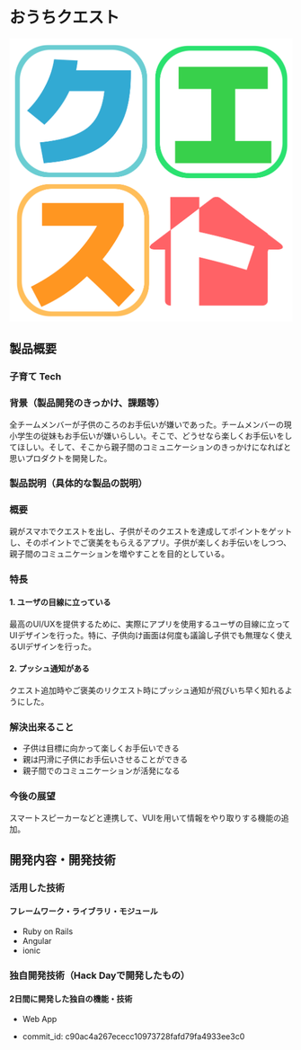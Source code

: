 # おうちクエスト
<a href="https://www.youtube.com/watch?v=G5rULR53uMk">
<div align="center">
<img src="quest1.png" width="600">
</div>
</a>




## 製品概要
### 子育て Tech

### 背景（製品開発のきっかけ、課題等）
全チームメンバーが子供のころのお手伝いが嫌いであった。チームメンバーの現小学生の従妹もお手伝いが嫌いらしい。そこで、どうせなら楽しくお手伝いをしてほしい。そして、そこから親子間のコミュニケーションのきっかけになればと思いプロダクトを開発した。


### 製品説明（具体的な製品の説明）

### 概要
親がスマホでクエストを出し、子供がそのクエストを達成してポイントをゲットし、そのポイントでご褒美をもらえるアプリ。子供が楽しくお手伝いをしつつ、親子間のコミュニケーションを増やすことを目的としている。

### 特長

#### 1. ユーザの目線に立っている
最高のUI/UXを提供するために、実際にアプリを使用するユーザの目線に立ってUIデザインを行った。特に、子供向け画面は何度も議論し子供でも無理なく使えるUIデザインを行った。

#### 2. プッシュ通知がある
クエスト追加時やご褒美のリクエスト時にプッシュ通知が飛びいち早く知れるようにした。



### 解決出来ること
* 子供は目標に向かって楽しくお手伝いできる
* 親は円滑に子供にお手伝いさせることができる
* 親子間でのコミュニケーションが活発になる

### 今後の展望
スマートスピーカーなどと連携して、VUIを用いて情報をやり取りする機能の追加。


## 開発内容・開発技術
### 活用した技術

#### フレームワーク・ライブラリ・モジュール
* Ruby on Rails
* Angular
* ionic


### 独自開発技術（Hack Dayで開発したもの）
#### 2日間に開発した独自の機能・技術
* Web App

* commit_id: c90ac4a267ececc10973728fafd79fa4933ee3c0
